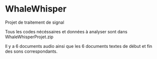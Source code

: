 # WhaleWhisper
Projet de traitement de signal

Tous les codes nécéssaires et données à analyser sont dans WhaleWhisperProjet.zip

Il y a 6 documents audio ainsi que les 6 documents textes de début et fin des sons correspondants.
